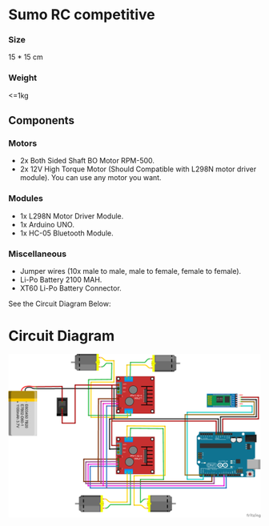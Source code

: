 # Sumo RC competitive 
### Size
15 * 15 cm

### Weight
<=1kg

## Components
### Motors
 - 2x Both Sided Shaft BO Motor RPM-500.
 - 2x 12V High Torque Motor (Should Compatible with L298N motor driver module).
You can use any motor you want.
### Modules
- 1x L298N Motor Driver Module.
- 1x Arduino UNO.
- 1x HC-05 Bluetooth Module.
### Miscellaneous
-  Jumper wires (10x male to male, male to female, female to female).
-  Li-Po Battery 2100 MAH.
-  XT60 Li-Po Battery Connector.

See the Circuit Diagram Below:
# Circuit Diagram
![remote-shell](Schematic.png)

